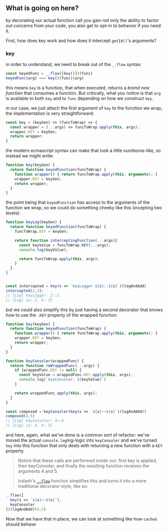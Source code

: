 ## What is going on here?

by decorating our actual function call you gain not only the ability to factor out concerns from your code, you also get to opt-in to behavior if you need it.

First, how does key work and how does it intercept `getId()`'s arguments?

### key

in order to understand, we need to break out of the `_.flow` syntax:

```javascript
const keyedFunc = _.flow([key()])(func)
keyedFunc(arg) === key()(func)(arg)
```

this means `key` is a function, that when executed, returns a _brand new function_ that consumes a function. But critically, what you notice is that `arg` is available to both `key` and to `func` depending on how we construct `key`.

in our case, we just attach the first argument of `key` to the function we wrap, the implementation is very straightforward:

```javascript
const key = (keyGen) => (funcToWrap) => {
  const wrapper = (...args) => funcToWrap.apply(this, args);
  wrapper.KEY = keyGen;
  return wrapper;
}
```

the modern ecmascript syntax can make that look a little ouroboros-like, so instead we might write:

```js
function key(keyGen) {
  return function keyedFunction(funcToWrap) {
    function wrapper() { return funcToWrap.apply(this, arguments); }
    wrapper.KEY = keyGen;
    return wrapper;
  }
}
```

the point being that `keyedFunction` has access to the arguments of the function we wrap, so we could do something cheeky like this (incepting two levels):

```js
function keyLog(keyGen) {
  return function keyedFunction(funcToWrap) {
    funcToWrap.KEY = keyGen;

    return function interceptingFunction(...args){
      const keyValue = funcToWrap.KEY(...args);
      console.log(keyValue);

      return funcToWrap.apply(this, args);
    }
  }
}


const intercepted = key(x => `keyLogger ${x}::${x}`)(logAndAdd)
intercepted(2,3);
// [Log] keyLogger: 2::2
// [Log] {a: 2, b: 3}
```

but we could also simplify this by just having a second decorator that knows _how_ to use the `.KEY` property of the wrapped function:

```js
function key(keyGen) {
  return function keyedFunction(funcToWrap) {
    function wrapper() { return funcToWrap.apply(this, arguments); }
    wrapper.KEY = keyGen;
    return wrapper;
  }
}

function keyConsoler(wrappedFunc) {
  return function reWrappedFunc(...args) {
    if (wrappedFunc.KEY != null) {
      const keyValue = wrappedFunc.KEY.apply(this, args);
      console.log(`keyConsoler: ${keyValue}`)
    }

    return wrappedFunc.apply(this, args);
  }
}

const composed = keyConsoler(key(x => `${x}~~${x}`)(logAndAdd))
composed(4,5)
// [Log] keyConsoler: 4~~4
// [Log] {a: 4, b: 5}
```

and here, again, what we've done is a common sort of refactor: we've moved the actual `console.log`ing-logic into `keyConsoler` and we've turned `key` into this function that only deals with returning a new function with a `KEY` property.

> Notice that these calls are performed _inside out_. first key is applied, then keyConsoler, and finally the resulting function receives the arguments 4 and 5.
>
> lodash's [`_.flow`](https://lodash.com/docs/#flow) function simplifies this and turns it into a more traditional decorator style, like so:

```js
_.flow([
  key(x => `${x}~~${x}`),
  keyConsoler
])(logAndAdd)(4,5)
```

Now that we have that in place, we can look at something like how `cached` should behave
